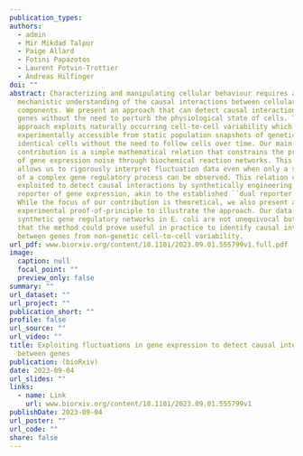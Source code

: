 ```yaml
---
publication_types:
authors:
  - admin
  - Mir Mikdad Talpur
  - Paige Allard
  - Fotini Papazotos
  - Laurent Potvin-Trottier
  - Andreas Hilfinger
doi: ""
abstract: Characterizing and manipulating cellular behaviour requires a
  mechanistic understanding of the causal interactions between cellular
  components. We present an approach that can detect causal interactions between
  genes without the need to perturb the physiological state of cells. This
  approach exploits naturally occurring cell-to-cell variability which is
  experimentally accessible from static population snapshots of genetically
  identical cells without the need to follow cells over time. Our main
  contribution is a simple mathematical relation that constrains the propagation
  of gene expression noise through biochemical reaction networks. This relation
  allows us to rigorously interpret fluctuation data even when only a small part
  of a complex gene regulatory process can be observed. This relation can be
  exploited to detect causal interactions by synthetically engineering a passive
  reporter of gene expression, akin to the established ``dual reporter assay".
  While the focus of our contribution is theoretical, we also present an
  experimental proof-of-principle to illustrate the approach. Our data from
  synthetic gene regulatory networks in E. coli are not unequivocal but suggest
  that the method could prove useful in practice to identify causal interactions
  between genes from non-genetic cell-to-cell variability.
url_pdf: www.biorxiv.org/content/10.1101/2023.09.01.555799v1.full.pdf
image:
  caption: null
  focal_point: ""
  preview_only: false
summary: ""
url_dataset: ""
url_project: ""
publication_short: ""
profile: false
url_source: ""
url_video: ""
title: Exploiting fluctuations in gene expression to detect causal interactions
  between genes
publication: (bioRxiv)
date: 2023-09-04
url_slides: ""
links:
  - name: Link
    url: www.biorxiv.org/content/10.1101/2023.09.01.555799v1
publishDate: 2023-09-04
url_poster: ""
url_code: ""
share: false
---
```

